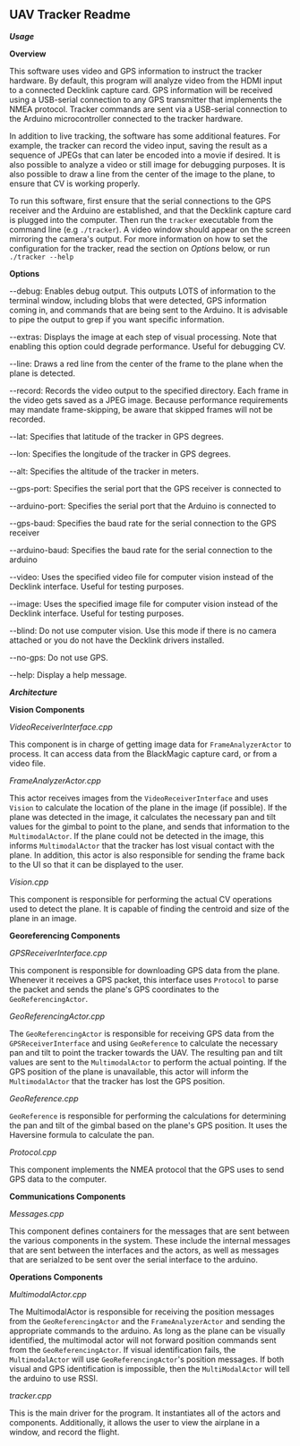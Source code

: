 UAV Tracker Readme
------------------

***Usage***

**Overview**

This software uses video and GPS information to instruct the tracker hardware. By default,
this program will analyze video from the HDMI input to a connected Decklink capture card. GPS
information will be received using a USB-serial connection to any GPS transmitter that
implements the NMEA protocol. Tracker commands are sent via a USB-serial connection to the 
Arduino microcontroller connected to the tracker hardware.

In addition to live tracking, the software has some additional features. For example, the 
tracker can record the video input, saving the result as a sequence of JPEGs that can later
be encoded into a movie if desired. It is also possible to analyze a video or still image for
debugging purposes. It is also possible to draw a line from the center of the image to the 
plane, to ensure that CV is working properly.

To run this software, first ensure that the serial connections to the GPS receiver and the 
Arduino are established, and that the Decklink capture card is plugged into the computer. Then
run the `tracker` executable from the command line (e.g `./tracker`). A video window should 
appear on the screen mirroring the camera's output. For more information on how to set 
the configuration for the tracker, read the section on _Options_ below, or run 
`./tracker --help`


**Options**

--debug: Enables debug output. This outputs LOTS of information to the terminal window,
         including blobs that were detected, GPS information coming in, and commands that
         are being sent to the Arduino. It is advisable to pipe the output to grep if you want
         specific information.

--extras: Displays the image at each step of visual processing. Note that enabling this option
          could degrade performance. Useful for debugging CV.

--line: Draws a red line from the center of the frame to the plane when the plane is
        detected.

--record: Records the video output to the specified directory. Each frame in the video gets 
          saved as a JPEG image. Because performance requirements may mandate frame-skipping,
          be aware that skipped frames will not be recorded.

--lat: Specifies that latitude of the tracker in GPS degrees.

--lon: Specifies the longitude of the tracker in GPS degrees.

--alt: Specifies the altitude of the tracker in meters.

--gps-port: Specifies the serial port that the GPS receiver is connected to

--arduino-port: Specifies the serial port that the Arduino is connected to

--gps-baud: Specifies the baud rate for the serial connection to the GPS receiver

--arduino-baud: Specifies the baud rate for the serial connection to the arduino

--video: Uses the specified video file for computer vision instead of the Decklink interface.
         Useful for testing purposes. 

--image: Uses the specified image file for computer vision instead of the Decklink interface.
         Useful for testing purposes.

--blind: Do not use computer vision. Use this mode if there is no camera attached or you do not
         have the Decklink drivers installed.

--no-gps: Do not use GPS.

--help: Display a help message.

***Architecture***

**Vision Components**

*VideoReceiverInterface.cpp*

This component is in charge of getting image data for `FrameAnalyzerActor` to process. It can 
access data from the BlackMagic capture card, or from a video file. 


*FrameAnalyzerActor.cpp*

This actor receives images from the `VideoReceiverInterface` and uses `Vision` to calculate
the location of the plane in the image (if possible). If the plane was detected in the image,
it calculates the necessary pan and tilt values for the gimbal to point to the plane, and sends
that information to the `MultimodalActor`. If the plane could not be detected in the image, 
this informs `MultimodalActor` that the tracker has lost visual contact with the plane. In
addition, this actor is also responsible for sending the frame back to the UI so that it can be
displayed to the user.


*Vision.cpp*

This component is responsible for performing the actual CV operations used to detect the 
plane. It is capable of finding the centroid and size of the plane in an image.


**Georeferencing Components**

*GPSReceiverInterface.cpp*

This component is responsible for downloading GPS data from the plane. Whenever it receives a GPS
packet, this interface uses `Protocol` to parse the packet and sends the plane's GPS 
coordinates to the `GeoReferencingActor`.


*GeoReferencingActor.cpp*

The `GeoReferencingActor` is responsible for receiving GPS data from the `GPSReceiverInterface`
and using `GeoReference` to calculate the necessary pan and tilt to point the tracker towards 
the UAV. The resulting pan and tilt values are sent to the `MultimodalActor` to perform the 
actual pointing. If the GPS position of the plane is unavailable, this actor will inform the 
`MultimodalActor` that the tracker has lost the GPS position.


*GeoReference.cpp*

`GeoReference` is responsible for performing the calculations for determining the pan
and tilt of the gimbal based on the plane's GPS position. It uses the Haversine formula to
calculate the pan.

*Protocol.cpp*

This component implements the NMEA protocol that the GPS uses to send GPS data to the computer.


**Communications Components**

*Messages.cpp*

This component defines containers for the messages that are sent between the various
components in the system. These include the internal messages that are sent between the 
interfaces and the actors, as well as messages that are serialzed to be sent over the serial 
interface to the arduino.


**Operations Components**

*MultimodalActor.cpp*

The MultimodalActor is responsible for receiving the position messages from the 
`GeoReferencingActor` and the `FrameAnalyzerActor` and sending the appropriate commands to 
the arduino. As long as the plane can be visually identified, the multimodal actor will not
forward position commands sent from the `GeoReferencingActor`. If visual identification fails,
the `MultimodalActor` will use `GeoReferencingActor`'s position messages. If both visual and 
GPS identification is impossible, then the `MultiModalActor` will tell the arduino to use
RSSI. 

*tracker.cpp*

This is the main driver for the program. It instantiates all of the actors and components. 
Additionally, it allows the user to view the airplane in a window, and record the flight.
